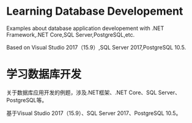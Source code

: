 # Learning Database Developement

Examples about database application developement with .NET Framework,.NET Core,SQL Server,PostgreSQL,etc.

Based on Visual Studio 2017（15.9）,SQL Server 2017,PostgreSQL 10.5.

# 学习数据库开发

关于数据库应用开发的例题，涉及.NET框架、.NET Core、SQL Server、PostgreSQL等。

基于Visual Studio 2017（15.9）、SQL Server 2017、PostgreSQL 10.5。


